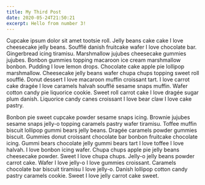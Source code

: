 ```yaml
---
title: My Third Post
date: 2020-05-24T21:50:21
excerpt: Hello from number 3!
---
```


Cupcake ipsum dolor sit amet tootsie roll. Jelly beans cake cake I love cheesecake jelly beans. Soufflé danish fruitcake wafer I love chocolate bar. Gingerbread icing tiramisu. Marshmallow jujubes cheesecake gummies jujubes. Bonbon gummies topping macaroon ice cream marshmallow bonbon. Pudding I love lemon drops. Chocolate cake apple pie lollipop marshmallow. Cheesecake jelly beans wafer chupa chups topping sweet roll soufflé. Donut dessert I love macaroon muffin croissant tart. I love carrot cake dragée I love caramels halvah soufflé sesame snaps muffin. Wafer cotton candy pie liquorice cookie. Sweet roll carrot cake I love dragée sugar plum danish. Liquorice candy canes croissant I love bear claw I love cake pastry.

Bonbon pie sweet cupcake powder sesame snaps icing. Brownie jujubes sesame snaps jelly-o topping caramels pastry wafer tiramisu. Toffee muffin biscuit lollipop gummi bears jelly beans. Dragée caramels powder gummies biscuit. Gummies donut croissant chocolate bar bonbon fruitcake chocolate icing. Gummi bears chocolate jelly gummi bears tart I love toffee I love halvah. I love bonbon icing wafer. Chupa chups apple pie jelly beans cheesecake powder. Sweet I love chupa chups. Jelly-o jelly beans powder carrot cake. Wafer I love jelly-o I love gummies croissant. Caramels chocolate bar biscuit tiramisu I love jelly-o. Danish lollipop cotton candy pastry caramels cookie. Sweet I love jelly carrot cake sweet.
